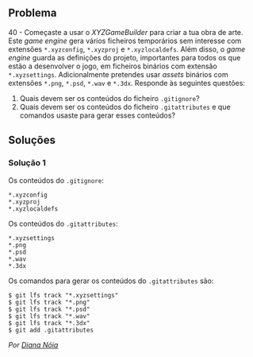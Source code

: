 ## Problema

40 - Começaste a usar o _XYZGameBuilder_ para criar a tua obra de arte. Este
_game engine_ gera vários ficheiros temporários sem interesse com extensões
`*.xyzconfig`, `*.xyzproj` e `*.xyzlocaldefs`. Além disso, o _game engine_
guarda as definições do projeto, importantes para todos os que estão a
desenvolver o jogo, em ficheiros binários com extensão `*.xyzsettings`.
Adicionalmente pretendes usar _assets_ binários com extensões `*.png`, `*.psd`,
`*.wav` e `*.3dx`. Responde às seguintes questões:

1. Quais devem ser os conteúdos do ficheiro `.gitignore`?
2. Quais devem ser os conteúdos do ficheiro `.gitattributes` e que comandos
   usaste para gerar esses conteúdos?

## Soluções

### Solução 1

Os conteúdos do `.gitignore`:

```
*.xyzconfig
*.xyzproj
*.xyzlocaldefs
```

Os conteúdos do `.gitattributes`:

```
*.xyzsettings
*.png
*.psd
*.wav
*.3dx
```

Os comandos para gerar os conteúdos do `.gitattributes` são:

```
$ git lfs track "*.xyzsettings"
$ git lfs track "*.png"
$ git lfs track "*.psd"
$ git lfs track "*.wav"
$ git lfs track "*.3dx"
$ git add .gitattributes
```

*Por [Diana Nóia](https://github.com/DianaNoia)*